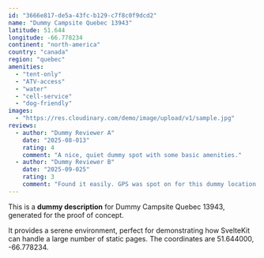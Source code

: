 ```yaml
---
id: "3666e817-de5a-43fc-b129-c7f8c0f9dcd2"
name: "Dummy Campsite Quebec 13943"
latitude: 51.644
longitude: -66.778234
continent: "north-america"
country: "canada"
region: "quebec"
amenities:
  - "tent-only"
  - "ATV-access"
  - "water"
  - "cell-service"
  - "dog-friendly"
images:
  - "https://res.cloudinary.com/demo/image/upload/v1/sample.jpg"
reviews:
  - author: "Dummy Reviewer A"
    date: "2025-08-013"
    rating: 4
    comment: "A nice, quiet dummy spot with some basic amenities."
  - author: "Dummy Reviewer B"
    date: "2025-09-025"
    rating: 3
    comment: "Found it easily. GPS was spot on for this dummy location."
---
```


This is a **dummy description** for Dummy Campsite Quebec 13943, generated for the proof of concept.

It provides a serene environment, perfect for demonstrating how SvelteKit can handle a large number of static pages. The coordinates are 51.644000, -66.778234.
